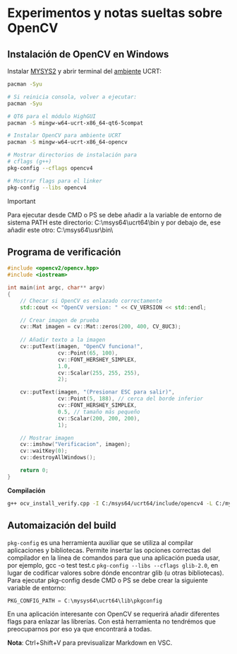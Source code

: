 # Experimentos y notas sueltas sobre OpenCV

## Instalación de OpenCV en Windows

Instalar [MYSYS2](https://www.msys2.org/) y abrir terminal del [ambiente](https://www.msys2.org/docs/environments/) UCRT:

```Bash
pacman -Syu

# Si reinicia consola, volver a ejecutar:
pacman -Syu

# QT6 para el módulo HighGUI
pacman -S mingw-w64-ucrt-x86_64-qt6-5compat

# Instalar OpenCV para ambiente UCRT
pacman -S mingw-w64-ucrt-x86_64-opencv

# Mostrar directorios de instalación para
# cflags (g++)
pkg-config --cflags opencv4

# Mostrar flags para el linker
pkg-config --libs opencv4
```

>[!IMPORTANT]
> Para ejecutar desde CMD o PS se debe añadir a la variable de entorno de sistema PATH este directorio: C:\msys64\ucrt64\bin y por debajo de, ese añadir este otro: C:\msys64\usr\bin\

## Programa de verificación

```Cpp
#include <opencv2/opencv.hpp>
#include <iostream>

int main(int argc, char** argv) 
{
    // Checar si OpenCV es enlazado correctamente
    std::cout << "OpenCV version: " << CV_VERSION << std::endl;

    // Crear imagen de prueba
    cv::Mat imagen = cv::Mat::zeros(200, 400, CV_8UC3);
    
    // Añadir texto a la imagen
    cv::putText(imagen, "OpenCV funciona!", 
                cv::Point(65, 100), 
                cv::FONT_HERSHEY_SIMPLEX, 
                1.0, 
                cv::Scalar(255, 255, 255), 
                2); 

    cv::putText(imagen, "(Presionar ESC para salir)", 
                cv::Point(5, 188), // cerca del borde inferior
                cv::FONT_HERSHEY_SIMPLEX, 
                0.5, // tamaño más pequeño
                cv::Scalar(200, 200, 200), 
                1);

    // Mostrar imagen
    cv::imshow("Verificacion", imagen);
    cv::waitKey(0);
    cv::destroyAllWindows();

    return 0;
}
```

**Compilación**
```Bash
g++ ocv_install_verify.cpp -I C:/msys64/ucrt64/include/opencv4 -L C:/mysys2/ucrt64/bin -lopencv_core -lopencv_imgproc -lopencv_highgui -o ocv_install_verify 
```
## Automaización del build

`pkg-config` es una herramienta auxiliar que se utiliza al compilar aplicaciones y bibliotecas. Permite insertar las opciones correctas del compilador en la línea de comandos para que una aplicación pueda usar, por ejemplo, gcc -o test test.c `pkg-config --libs --cflags glib-2.0`, en lugar de codificar valores sobre dónde encontrar glib (u otras bibliotecas).
Para ejecutar pkg-config desde CMD o PS se debe crear la siguiente variable de entorno:

```C
PKG_CONFIG_PATH = C:\mysys64\ucrt64\lib\pkgconfig
```
En una aplicación interesante con OpenCV se requerirá añadir diferentes flags para enlazar las librerías. Con está herramienta no tendrémos que preocuparnos por eso ya que encontrará a todas.

**Nota**: Ctrl+Shift+V para previsualizar Markdown en VSC.
